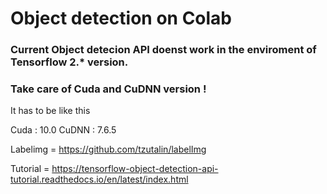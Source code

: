 # Object detection on Colab

### Current Object detecion API doenst work in the enviroment of Tensorflow 2.* version.

### Take care of Cuda and CuDNN version !

It has to be like this

Cuda : 10.0
CuDNN : 7.6.5


Labelimg = https://github.com/tzutalin/labelImg

Tutorial = https://tensorflow-object-detection-api-tutorial.readthedocs.io/en/latest/index.html
